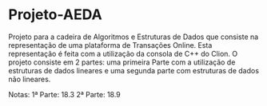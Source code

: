 # Projeto-AEDA
 
Projeto para a cadeira de Algoritmos e Estruturas de Dados que consiste na representação de uma plataforma de Transações Online.
Esta representação é feita com a utilização da consola de C++ do Clion.
O projeto consiste em 2 partes: uma primeira Parte com a utilização de estruturas de dados lineares e uma segunda parte com estruturas de dados não lineares.

Notas:
1ª Parte: 18.3
2ª Parte: 18.9

